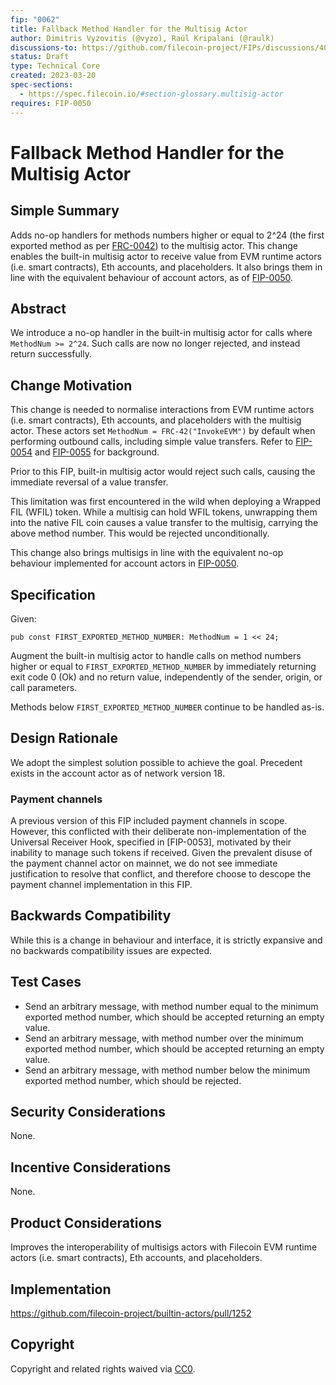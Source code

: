 ```yaml
---
fip: "0062"
title: Fallback Method Handler for the Multisig Actor
author: Dimitris Vyzovitis (@vyzo), Raúl Kripalani (@raulk)
discussions-to: https://github.com/filecoin-project/FIPs/discussions/401
status: Draft
type: Technical Core
created: 2023-03-20
spec-sections:
  - https://spec.filecoin.io/#section-glossary.multisig-actor
requires: FIP-0050
---
```


# Fallback Method Handler for the Multisig Actor

## Simple Summary

Adds no-op handlers for methods numbers higher or equal to 2^24 (the first exported method as per [FRC-0042]) to the multisig actor.
This change enables the built-in multisig actor to receive value from EVM runtime actors (i.e. smart contracts), Eth accounts, and placeholders.
It also brings them in line with the equivalent behaviour of account actors, as of [FIP-0050].

## Abstract

We introduce a no-op handler in the built-in multisig actor for calls where `MethodNum >= 2^24`.
Such calls are now no longer rejected, and instead return successfully.

## Change Motivation

This change is needed to normalise interactions from EVM runtime actors (i.e. smart contracts), Eth accounts, and placeholders with the multisig actor.
These actors set `MethodNum = FRC-42("InvokeEVM")` by default when performing outbound calls, including simple value transfers.
Refer to [FIP-0054] and [FIP-0055] for background.

Prior to this FIP, built-in multisig actor would reject such calls, causing the immediate reversal of a value transfer.

This limitation was first encountered in the wild when deploying a Wrapped FIL (WFIL) token.
While a multisig can hold WFIL tokens, unwrapping them into the native FIL coin causes a value transfer to the multisig, carrying the above method number.
This would be rejected unconditionally.

This change also brings multisigs in line with the equivalent no-op behaviour implemented for account actors in [FIP-0050].

## Specification

Given:

```
pub const FIRST_EXPORTED_METHOD_NUMBER: MethodNum = 1 << 24;
```

Augment the built-in multisig actor to handle calls on method numbers higher or equal to `FIRST_EXPORTED_METHOD_NUMBER` by immediately returning exit code 0 (Ok) and no return value, independently of the sender, origin, or call parameters.

Methods below `FIRST_EXPORTED_METHOD_NUMBER` continue to be handled as-is.

## Design Rationale

We adopt the simplest solution possible to achieve the goal.
Precedent exists in the account actor as of network version 18.

### Payment channels

A previous version of this FIP included payment channels in scope.
However, this conflicted with their deliberate non-implementation of the Universal Receiver Hook, specified in [FIP-0053], motivated by their inability to manage such tokens if received.
Given the prevalent disuse of the payment channel actor on mainnet, we do not see immediate justification to resolve that conflict, and therefore choose to descope the payment channel implementation in this FIP.

## Backwards Compatibility

While this is a change in behaviour and interface, it is strictly expansive and no backwards compatibility issues are expected.

## Test Cases

- Send an arbitrary message, with method number equal to the minimum exported method number, which should be accepted returning an empty value.
- Send an arbitrary message, with method number over the minimum exported method number, which should be accepted returning an empty value.
- Send an arbitrary message, with method number below the minimum exported method number, which should be rejected.

## Security Considerations

None.

## Incentive Considerations

None.

## Product Considerations

Improves the interoperability of multisigs actors with Filecoin EVM runtime actors (i.e. smart contracts), Eth accounts, and placeholders.

## Implementation

https://github.com/filecoin-project/builtin-actors/pull/1252

## Copyright

Copyright and related rights waived via [CC0](https://creativecommons.org/publicdomain/zero/1.0/).

[FIP-0050]: https://github.com/filecoin-project/FIPs/blob/master/FIPS/fip-0050.md
[FIP-0054]: https://github.com/filecoin-project/FIPs/blob/master/FIPS/fip-0054.md
[FIP-0055]: https://github.com/filecoin-project/FIPs/blob/master/FIPS/fip-0055.md
[FRC-0042]: https://github.com/filecoin-project/FIPs/blob/master/FRCs/frc-0042.md
[FRC-0053]: https://github.com/filecoin-project/FIPs/blob/master/FRCs/frc-0053.md